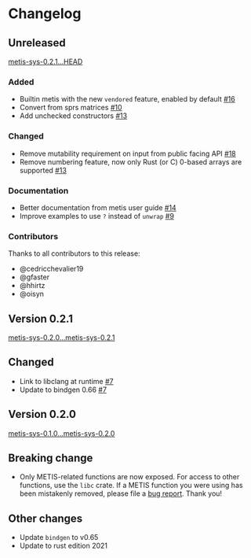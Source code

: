 # Changelog

## Unreleased
[metis-sys-0.2.1...HEAD](https://github.com/LIHPC-Computational-Geometry/metis-rs/compare/metis-sys-0.2.1...HEAD)

### Added

- Builtin metis with the new `vendored` feature, enabled by default [#16](https://github.com/LIHPC-Computational-Geometry/metis-rs/pull/16)
- Convert from sprs matrices [#10](https://github.com/LIHPC-Computational-Geometry/metis-rs/pull/10)
- Add unchecked constructors [#13](https://github.com/LIHPC-Computational-Geometry/metis-rs/pull/13)

### Changed

- Remove mutability requirement on input from public facing API [#18](https://github.com/LIHPC-Computational-Geometry/metis-rs/pull/18)
- Remove numbering feature, now only Rust (or C) 0-based arrays are supported [#13](https://github.com/LIHPC-Computational-Geometry/metis-rs/pull/13)

### Documentation

- Better documentation from metis user guide [#14](https://github.com/LIHPC-Computational-Geometry/metis-rs/pull/14)
- Improve examples to use `?` instead of `unwrap` [#9](https://github.com/LIHPC-Computational-Geometry/metis-rs/pull/9)

### Contributors

Thanks to all contributors to this release:

- @cedricchevalier19
- @gfaster
- @hhirtz
- @oisyn

## Version 0.2.1

[metis-sys-0.2.0...metis-sys-0.2.1](https://github.com/LIHPC-Computational-Geometry/metis-rs/compare/metis-sys-0.2.0...metis-sys-0.2.1)

## Changed

- Link to libclang at runtime [#7](https://github.com/LIHPC-Computational-Geometry/metis-rs/pull/7)
- Update to bindgen 0.66 [#7](https://github.com/LIHPC-Computational-Geometry/metis-rs/pull/7)

## Version 0.2.0

[metis-sys-0.1.0...metis-sys-0.2.0](https://github.com/LIHPC-Computational-Geometry/metis-rs/compare/metis-sys-0.1.0...metis-sys-0.2.0)

## Breaking change

- Only METIS-related functions are now exposed. For access to other functions, use the `libc` crate. If a METIS function you were using has been mistakenly removed, please file a [bug report]. Thank you!

## Other changes

- Update `bindgen` to v0.65
- Update to rust edition 2021

[bug report]: https://github.com/LIHPC-Computational-Geometry/metis-rs/issues